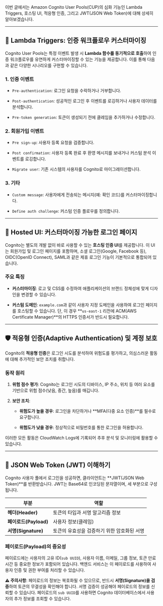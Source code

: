 
이번 글에서는 Amazon Cognito User Pools(CUP)의 심화 기능인 Lambda Triggers, 호스팅 UI, 적응형 인증, 그리고 JWT(JSON Web Token)에 대해 상세히 알아보겠습니다.

---

## 🚀 Lambda Triggers: 인증 워크플로우 커스터마이징

Cognito User Pools는 특정 이벤트 발생 시 **Lambda 함수를 동기적으로 호출**하여 인증 워크플로우를 유연하게 커스터마이징할 수 있는 기능을 제공합니다. 이를 통해 다음과 같은 다양한 시나리오를 구현할 수 있습니다.

### 1. 인증 이벤트

- `Pre-authentication`: 로그인 요청을 수락하거나 거부합니다.
    
- `Post-authentication`: 성공적인 로그인 후 이벤트를 로깅하거나 사용자 데이터를 분석합니다.
    
- `Pre-token generation`: 토큰이 생성되기 전에 클레임을 추가하거나 수정합니다.

### 2. 회원가입 이벤트

- `Pre sign-up`: 사용자 등록 요청을 검증합니다.
    
- `Post confirmation`: 사용자 등록 완료 후 환영 메시지를 보내거나 커스텀 분석 이벤트를 로깅합니다.
    
- `Migrate user`: 기존 시스템의 사용자를 Cognito로 마이그레이션합니다.

### 3. 기타

- `Custom message`: 사용자에게 전송되는 메시지(예: 확인 코드)를 커스터마이징합니다.
    
- `Define auth challenge`: 커스텀 인증 플로우를 정의합니다.

---

## 🎨 Hosted UI: 커스터마이징 가능한 로그인 페이지

Cognito는 별도의 개발 없이 바로 사용할 수 있는 **호스팅 인증 UI**를 제공합니다. 이 UI는 회원가입 및 로그인 페이지를 포함하며, 소셜 로그인(Google, Facebook 등), OIDC(OpenID Connect), SAML과 같은 제휴 로그인 기능이 기본적으로 통합되어 있습니다.

### 주요 특징

- **커스터마이징**: 로고 및 CSS를 수정하여 애플리케이션의 브랜드 정체성에 맞게 디자인을 변경할 수 있습니다.
    
- **커스텀 도메인**: `example.com`과 같이 사용자 지정 도메인을 사용하여 로그인 페이지를 호스팅할 수 있습니다. 단, 이 경우 **`us-east-1` 리전에 ACM(AWS Certificate Manager)**의 HTTPS 인증서가 반드시 필요합니다.

---

## 🛡️ 적응형 인증(Adaptive Authentication) 및 계정 보호

Cognito의 **적응형 인증**은 로그인 시도를 분석하여 위험도를 평가하고, 의심스러운 활동에 대해 추가적인 보안 조치를 취합니다.

### 동작 원리

1. **위험 점수 평가**: Cognito는 로그인 시도의 디바이스, IP 주소, 위치 등 여러 요소를 기반으로 위험 점수(낮음, 중간, 높음)를 매깁니다.
    
2. **보안 조치**:
    
    - **위험도가 높을 경우**: 로그인을 차단하거나 **MFA(다중 요소 인증)**를 필수로 요구합니다.
        
    - **위험도가 낮을 경우**: 정상적으로 비밀번호를 통한 로그인을 허용합니다.

이러한 모든 활동은 CloudWatch Logs에 기록되어 추후 분석 및 모니터링에 활용할 수 있습니다.

---

## 🔑 JSON Web Token (JWT) 이해하기

Cognito 사용자 풀에서 로그인을 성공하면, 클라이언트는 **JWT(JSON Web Token)**를 반환받습니다. JWT는 Base64로 인코딩된 문자열이며, 세 부분으로 구성됩니다.

|부분|역할|
|---|---|
|**헤더(Header)**|토큰의 타입과 서명 알고리즘 정보|
|**페이로드(Payload)**|사용자 정보(클레임)|
|**서명(Signature)**|토큰의 유효성을 검증하기 위한 암호화된 서명|

### 페이로드(Payload)의 중요성

페이로드에는 사용자의 고유 ID(`sub UUID`), 사용자 이름, 이메일, 그룹 정보, 토큰 만료 시간 등 중요한 정보가 포함되어 있습니다. 백엔드 서비스는 이 페이로드를 사용하여 사용자 인증 및 권한 부여를 처리할 수 있습니다.

**⚠️ 주의사항**: 페이로드의 정보는 복호화될 수 있으므로, 반드시 **서명(Signature)을 검증**하여 토큰의 무결성을 확인해야 합니다. 서명 검증이 성공해야 페이로드의 정보를 신뢰할 수 있습니다. 페이로드의 `sub UUID`를 사용하면 Cognito 데이터베이스에서 사용자의 추가 정보를 조회할 수 있습니다.